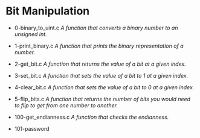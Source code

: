 # Bit Manipulation

- 0-binary_to_uint.c *A function that converts a binary number to an unsigned int.*

- 1-print_binary.c *A function that prints the binary representation of a number.*

- 2-get_bit.c *A function that returns the value of a bit at a given index.*

- 3-set_bit.c *A function that sets the value of a bit to 1 at a given index.*

- 4-clear_bit.c *A function that sets the value of a bit to 0 at a given index.*

- 5-flip_bits.c *A function that returns the number of bits you would need to flip to get from one number to another.*

- 100-get_endianness.c *A function that checks the endianness.*

- 101-password
